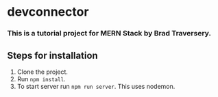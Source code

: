 # devconnector

### This is a tutorial project for MERN Stack by Brad Traversery.

## Steps for installation
1. Clone the project.
2. Run ```npm install```.
3. To start server run ```npm run server```. This uses nodemon.